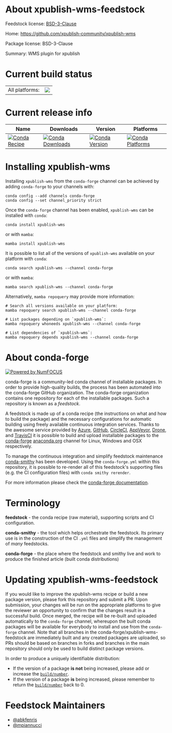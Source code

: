 About xpublish-wms-feedstock
============================

Feedstock license: [BSD-3-Clause](https://github.com/conda-forge/xpublish-wms-feedstock/blob/main/LICENSE.txt)

Home: https://github.com/xpublish-community/xpublish-wms

Package license: BSD-3-Clause

Summary: WMS plugin for xpublish

Current build status
====================


<table><tr><td>All platforms:</td>
    <td>
      <a href="https://dev.azure.com/conda-forge/feedstock-builds/_build/latest?definitionId=19432&branchName=main">
        <img src="https://dev.azure.com/conda-forge/feedstock-builds/_apis/build/status/xpublish-wms-feedstock?branchName=main">
      </a>
    </td>
  </tr>
</table>

Current release info
====================

| Name | Downloads | Version | Platforms |
| --- | --- | --- | --- |
| [![Conda Recipe](https://img.shields.io/badge/recipe-xpublish--wms-green.svg)](https://anaconda.org/conda-forge/xpublish-wms) | [![Conda Downloads](https://img.shields.io/conda/dn/conda-forge/xpublish-wms.svg)](https://anaconda.org/conda-forge/xpublish-wms) | [![Conda Version](https://img.shields.io/conda/vn/conda-forge/xpublish-wms.svg)](https://anaconda.org/conda-forge/xpublish-wms) | [![Conda Platforms](https://img.shields.io/conda/pn/conda-forge/xpublish-wms.svg)](https://anaconda.org/conda-forge/xpublish-wms) |

Installing xpublish-wms
=======================

Installing `xpublish-wms` from the `conda-forge` channel can be achieved by adding `conda-forge` to your channels with:

```
conda config --add channels conda-forge
conda config --set channel_priority strict
```

Once the `conda-forge` channel has been enabled, `xpublish-wms` can be installed with `conda`:

```
conda install xpublish-wms
```

or with `mamba`:

```
mamba install xpublish-wms
```

It is possible to list all of the versions of `xpublish-wms` available on your platform with `conda`:

```
conda search xpublish-wms --channel conda-forge
```

or with `mamba`:

```
mamba search xpublish-wms --channel conda-forge
```

Alternatively, `mamba repoquery` may provide more information:

```
# Search all versions available on your platform:
mamba repoquery search xpublish-wms --channel conda-forge

# List packages depending on `xpublish-wms`:
mamba repoquery whoneeds xpublish-wms --channel conda-forge

# List dependencies of `xpublish-wms`:
mamba repoquery depends xpublish-wms --channel conda-forge
```


About conda-forge
=================

[![Powered by
NumFOCUS](https://img.shields.io/badge/powered%20by-NumFOCUS-orange.svg?style=flat&colorA=E1523D&colorB=007D8A)](https://numfocus.org)

conda-forge is a community-led conda channel of installable packages.
In order to provide high-quality builds, the process has been automated into the
conda-forge GitHub organization. The conda-forge organization contains one repository
for each of the installable packages. Such a repository is known as a *feedstock*.

A feedstock is made up of a conda recipe (the instructions on what and how to build
the package) and the necessary configurations for automatic building using freely
available continuous integration services. Thanks to the awesome service provided by
[Azure](https://azure.microsoft.com/en-us/services/devops/), [GitHub](https://github.com/),
[CircleCI](https://circleci.com/), [AppVeyor](https://www.appveyor.com/),
[Drone](https://cloud.drone.io/welcome), and [TravisCI](https://travis-ci.com/)
it is possible to build and upload installable packages to the
[conda-forge](https://anaconda.org/conda-forge) [anaconda.org](https://anaconda.org/)
channel for Linux, Windows and OSX respectively.

To manage the continuous integration and simplify feedstock maintenance
[conda-smithy](https://github.com/conda-forge/conda-smithy) has been developed.
Using the ``conda-forge.yml`` within this repository, it is possible to re-render all of
this feedstock's supporting files (e.g. the CI configuration files) with ``conda smithy rerender``.

For more information please check the [conda-forge documentation](https://conda-forge.org/docs/).

Terminology
===========

**feedstock** - the conda recipe (raw material), supporting scripts and CI configuration.

**conda-smithy** - the tool which helps orchestrate the feedstock.
                   Its primary use is in the construction of the CI ``.yml`` files
                   and simplify the management of *many* feedstocks.

**conda-forge** - the place where the feedstock and smithy live and work to
                  produce the finished article (built conda distributions)


Updating xpublish-wms-feedstock
===============================

If you would like to improve the xpublish-wms recipe or build a new
package version, please fork this repository and submit a PR. Upon submission,
your changes will be run on the appropriate platforms to give the reviewer an
opportunity to confirm that the changes result in a successful build. Once
merged, the recipe will be re-built and uploaded automatically to the
`conda-forge` channel, whereupon the built conda packages will be available for
everybody to install and use from the `conda-forge` channel.
Note that all branches in the conda-forge/xpublish-wms-feedstock are
immediately built and any created packages are uploaded, so PRs should be based
on branches in forks and branches in the main repository should only be used to
build distinct package versions.

In order to produce a uniquely identifiable distribution:
 * If the version of a package **is not** being increased, please add or increase
   the [``build/number``](https://docs.conda.io/projects/conda-build/en/latest/resources/define-metadata.html#build-number-and-string).
 * If the version of a package **is** being increased, please remember to return
   the [``build/number``](https://docs.conda.io/projects/conda-build/en/latest/resources/define-metadata.html#build-number-and-string)
   back to 0.

Feedstock Maintainers
=====================

* [@abkfenris](https://github.com/abkfenris/)
* [@mpiannucci](https://github.com/mpiannucci/)


<!-- dummy commit to enable rerendering -->

